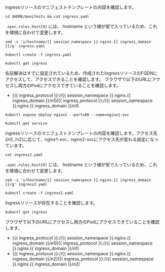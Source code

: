 ingressリソースのマニフェストテンプレートの内容を確認します。

```execute
cd $HOME/manifests && cat ingress.yaml
```

```.spec.rules.host[0]``` には、 hostname という値が仮で入っているため、これを環境に合わせて変更します。


```execute
sed -i 's/hostname/{{ session_namespace }}.nginx.{{ ingress_domain }}/g' ingress.yaml
```
```execute
kubectl create -f ingress.yaml
```

```execute
kubectl get ingress
```

名前解決はすでに設定されているため、作成されたIngressリソースのFQDNにアクセスして、アクセスできることを確認します。
ブラウザで以下のURLにアクセスし両方のPodにアクセスできていることを確認します。

- [{{ ingress_protocol }}://{{ session_namespace }}.nginx.{{ ingress_domain }}/n1]({{ ingress_protocol }}://{{ session_namespace }}.nginx.{{ ingress_domain }}/n1)


```execute
kubectl expose deploy nginx1 --port=80 --name=nginx1-svc
```

```execute
kubectl get service
```

ingressリソースのマニフェストテンプレートの内容を確認します。アクセス先(/n1, /n2)に応じて、nginx1-svc、nginx2-svcにアクセス先が変わる設定になっています。

```execute
cat ingress2.yaml
```

```.spec.rules.host[0]``` には、 hostname という値が仮で入っているため、これを環境に合わせて変更します。


```execute
sed -i 's/hostname/{{ session_namespace }}.nginx.{{ ingress_domain }}/g' ingress2.yaml
```

```execute
kubectl create -f ingress2.yaml
```

Ingressリソースが存在することを確認します。

```execute
kubectl get ingress
```

ブラウザで以下のURLにアクセスし両方のPodにアクセスできていることを確認します。

- [{{ ingress_protocol }}://{{ session_namespace }}.nginx.{{ ingress_domain }}/n1]({{ ingress_protocol }}://{{ session_namespace }}.nginx.{{ ingress_domain }}/n1)
- [{{ ingress_protocol }}://{{ session_namespace }}.nginx.{{ ingress_domain }}/n2]({{ ingress_protocol }}://{{ session_namespace }}.nginx.{{ ingress_domain }}/n2)

